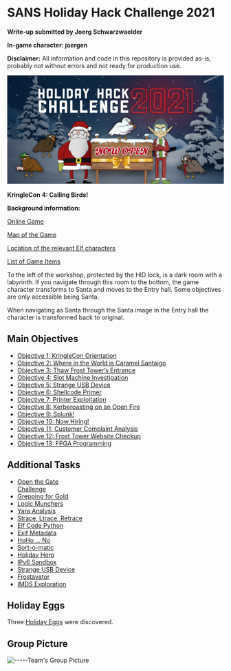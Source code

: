 <h1 id="sans-holiday-hack-challenge-2021">SANS Holiday Hack Challenge 2021</h1>
<p><strong>Write-up submitted by Joerg Schwarzwaelder</strong></p>
<p><strong>In-game character: joergen</strong></p>
<p><strong>Disclaimer:</strong> All information and code in this repository is provided as-is, probably not without errors and not ready for production use.</p>
<p><img src="https://github.com/joergschwarzwaelder/hhc2021/blob/master/hhc2021-logo.jpg" alt="HHC2021 Logo"></p>
<p><strong>KringleCon 4: Calling Birds!</strong></p>
<p><strong>Background information:</strong></p>
<p><a href="https://2021.kringlecon.com/">Online Game</a></p>
<p><a href="https://github.com/joergschwarzwaelder/hhc2021/blob/master/Map.md">Map of the Game</a></p>
<p><a href="https://github.com/joergschwarzwaelder/hhc2021/blob/master/Elf%20Directory.md">Location of the relevant Elf characters</a></p>
<p><a href="https://github.com/joergschwarzwaelder/hhc2021/blob/master/Items.md">List of Game Items</a></p>
<p>To the left of the workshop, protected by the HID lock, is a dark room with a labyrinth. If you navigate through this room to the bottom, the game character transforms to Santa and moves to the Entry hall. Some objectives are only accessible being Santa.</p>
<p>When navigating as Santa through the Santa image in the Entry hall the character is transformed back to original.</p>
<h2 id="main-objectives">Main Objectives</h2>
<ul>
<li><a href="https://github.com/joergschwarzwaelder/hhc2021/tree/master/Objective-1">Objective 1: KringleCon Orientation</a></li>
<li><a href="https://github.com/joergschwarzwaelder/hhc2021/tree/master/Objective-2">Objective 2: Where in the World is Caramel Santaigo</a></li>
<li><a href="https://github.com/joergschwarzwaelder/hhc2021/tree/master/Objective-3">Objective 3: Thaw Frost Tower’s Entrance</a></li>
<li><a href="https://github.com/joergschwarzwaelder/hhc2021/tree/master/Objective-4">Objective 4: Slot Machine Investigation</a></li>
<li><a href="https://github.com/joergschwarzwaelder/hhc2021/tree/master/Objective-5">Objective 5: Strange USB Device</a></li>
<li><a href="https://github.com/joergschwarzwaelder/hhc2021/tree/master/Objective-6">Objective 6: Shellcode Primer</a></li>
<li><a href="https://github.com/joergschwarzwaelder/hhc2021/tree/master/Objective-7">Objective 7: Printer Exploitation</a></li>
<li><a href="https://github.com/joergschwarzwaelder/hhc2021/tree/master/objective-8">Objective 8: Kerberoasting on an Open Fire</a></li>
<li><a href="https://github.com/joergschwarzwaelder/hhc2021/tree/master/Objective-9">Objective 9: Splunk!</a></li>
<li><a href="https://github.com/joergschwarzwaelder/hhc2021/tree/master/Objective-10">Objective 10: Now Hiring!</a></li>
<li><a href="https://github.com/joergschwarzwaelder/hhc2021/tree/master/Objective-11">Objective 11: Customer Complaint Analysis</a></li>
<li><a href="https://github.com/joergschwarzwaelder/hhc2021/tree/master/Objective-12">Objective 12: Frost Tower Website Checkup</a></li>
<li><a href="https://github.com/joergschwarzwaelder/hhc2021/tree/master/Objective-13">Objective 13: FPGA Programming</a></li>
</ul>
<h2 id="additional-tasks">Additional Tasks</h2>
<ul>
<li><a href="https://github.com/joergschwarzwaelder/hhc2020/blob/master/Additional/33.6%20kbps%20challenge.md">Open the Gate<br>
Challenge</a></li>
<li><a href="https://github.com/joergschwarzwaelder/hhc2020/blob/master/Additional/CAN%20Bus%20Investigation.md">Grepping for Gold</a></li>
<li><a href="https://github.com/joergschwarzwaelder/hhc2020/blob/master/Additional/Elf%20C0de.md">Logic Munchers</a></li>
<li><a href="https://github.com/joergschwarzwaelder/hhc2020/blob/master/Additional/Kringle%20Kiosk.md">Yara Analysis</a></li>
<li><a href="https://github.com/joergschwarzwaelder/hhc2020/blob/master/Additional/Linux%20Primer.md">Strace, Ltrace, Retrace</a></li>
<li><a href="https://github.com/joergschwarzwaelder/hhc2020/blob/master/Additional/Redis%20Bug%20Hunt.md">Elf Code Python</a></li>
<li><a href="https://github.com/joergschwarzwaelder/hhc2020/blob/master/Additional/Scapy%20Prepper.md">Exif Metadata</a></li>
<li><a href="https://github.com/joergschwarzwaelder/hhc2020/blob/master/Additional/Snowball%20Game.md">HoHo … No</a></li>
<li><a href="https://github.com/joergschwarzwaelder/hhc2020/blob/master/Additional/Sort-o-matic.md">Sort-o-matic</a></li>
<li><a href="https://github.com/joergschwarzwaelder/hhc2020/blob/master/Additional/Speaker%20UNPrep.md">Holiday Hero</a></li>
<li><a href="https://github.com/joergschwarzwaelder/hhc2020/blob/master/Additional/Unescape%20Tmux.md">IPv6 Sandbox</a></li>
<li><a href="https://github.com/joergschwarzwaelder/hhc2020/blob/master/Additional/Unescape%20Tmux.md">Strange USB Device</a></li>
<li><a href="https://github.com/joergschwarzwaelder/hhc2020/blob/master/Additional/Unescape%20Tmux.md">Frostavator</a></li>
<li><a href="https://github.com/joergschwarzwaelder/hhc2020/blob/master/Additional/Unescape%20Tmux.md">IMDS Exploration</a></li>
</ul>
<h2 id="holiday-eggs">Holiday Eggs</h2>
<p>Three <a href="https://github.com/joergschwarzwaelder/hhc2021/blob/master/Holiday%20Eggs.md">Holiday Eggs</a> were discovered.</p>
<h2 id="group-picture">Group Picture</h2>
<p><img src="https://github.com/joergschwarzwaelder/hhc2020/blob/master/Group%20Picture.png-----" alt="-----Team's Group Picture"></p>

